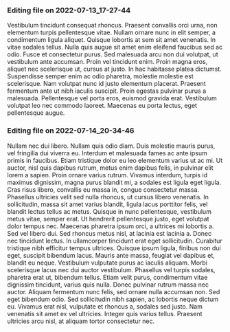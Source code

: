 

### Editing file on 2022-07-13_17-27-44

Vestibulum tincidunt consequat rhoncus. Praesent convallis orci urna, non elementum turpis pellentesque vitae. Nullam ornare nunc in elit semper, a condimentum ligula aliquet. Quisque lobortis at sem sit amet venenatis. In vitae sodales tellus. Nulla quis augue sit amet enim eleifend faucibus sed ac odio. Fusce et consectetur purus. Sed malesuada arcu non dui volutpat, ut vestibulum ante accumsan. Proin vel tincidunt enim.
Proin magna eros, aliquet nec scelerisque ut, cursus at justo. In hac habitasse platea dictumst. Suspendisse semper enim ac odio pharetra, molestie molestie est scelerisque. Nam volutpat nunc id justo elementum placerat. Praesent fermentum ante ut nibh iaculis suscipit. Proin egestas pulvinar purus a malesuada. Pellentesque vel porta eros, euismod gravida erat. Vestibulum volutpat leo nec commodo laoreet. Maecenas eu porta lectus, eget pellentesque augue.




### Editing file on 2022-07-14_20-34-46

Nullam nec dui libero. Nullam quis odio diam. Duis molestie mauris purus, vel fringilla dui viverra eu. Interdum et malesuada fames ac ante ipsum primis in faucibus. Etiam tristique dolor eu leo elementum varius ut ac mi. Ut auctor, nisl quis dapibus rutrum, metus enim dapibus felis, in pulvinar elit lorem a sapien. Proin ornare varius rutrum.
Vivamus interdum, turpis id maximus dignissim, magna purus blandit mi, a sodales est ligula eget ligula. Cras risus libero, convallis eu massa in, congue consectetur massa. Phasellus ultricies velit sed nulla rhoncus, ut cursus libero venenatis. In sollicitudin, massa sit amet varius blandit, ligula lacus porttitor felis, vel blandit lectus tellus ac metus. Quisque in nunc pellentesque, vestibulum metus vitae, semper erat. Ut hendrerit pellentesque justo, eget volutpat dolor tempus nec. Maecenas pharetra ipsum orci, a ultrices mi lobortis a. Sed vel libero dui. Sed rhoncus metus nisl, at lacinia est lacinia a. Donec nec tincidunt lectus. In ullamcorper tincidunt erat eget sollicitudin.
Curabitur tristique nibh efficitur tempus ultrices. Quisque ipsum ligula, finibus non dui eget, suscipit bibendum lacus. Mauris ante massa, feugiat vel dapibus et, blandit eu neque. Vestibulum vulputate purus ac iaculis aliquam. Morbi scelerisque lacus nec dui auctor vestibulum. Phasellus vel turpis sodales, pharetra erat ut, bibendum tellus. Etiam velit purus, condimentum vitae dignissim tincidunt, varius quis nulla. Donec pulvinar rutrum massa nec auctor. Aliquam fermentum nunc felis, sed ornare nulla accumsan non. Sed eget bibendum odio. Sed sollicitudin nibh sapien, ac lobortis neque dictum eu. Vivamus erat nisl, vulputate et rhoncus a, sodales sed justo. Nam venenatis sit amet ex vel ultricies. Integer quis varius tellus. Praesent ultricies arcu nisl, at aliquam tortor consectetur nec.


